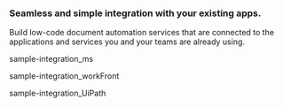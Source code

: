 <TitleBlock slots="heading, text" theme="light" className="titleBlock-align-left simple-integration" id="Seamless" />

### Seamless and simple integration with your existing apps.

Build low-code document automation services that are connected to the applications and services you and your teams are already using.

<TextBlock slots="assetImg" theme="lightest" width="33%" imageOnly className="padding_top_align padding-zero imageHightAuto sample-integration_bg"/>

sample-integration_ms

<TextBlock slots="assetImg" theme="lightest" width="33%" imageOnly className="padding_top_align padding-zero imageHightAuto sample-integration_bg"/>

sample-integration_workFront

<TextBlock slots="assetImg" theme="lightest" width="33%" imageOnly className="padding_top_align padding-zero imageHightAuto sample-integration_bg"/>

sample-integration_UiPath